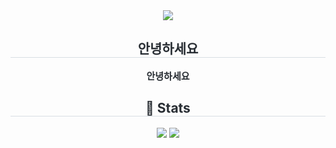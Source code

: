 <div align= "center">
    <img src="https://capsule-render.vercel.app/api?type=rounded&color=gradient&height=120&text=안녕하세요%20?&animation=fadeIn&fontColor=ffffff&fontSize=60" />
    </div>
    <div align= "center"> 
    <h2 style="border-bottom: 1px solid #d8dee4; color: #282d33;"> 안녕하세요 </h2>  
    <div style="font-weight: 700; font-size: 15px; text-align: center; color: #282d33;"> 안녕하세요 </div> 
    </div>
    <div align= "center"> 
    <h2 style="border-bottom: 1px solid #d8dee4; color: #282d33;"> 🏅 Stats </h2> <div align= "center"> <img src="https://github-readme-stats.vercel.app/api?username=mo1ba&bg_color=180,4dc9ff,00000000&title_color=ffffff&text_color=ffffff"
         /> <img src="https://github-readme-stats.vercel.app/api/top-langs/?username=mo1ba&layout=compact&bg_color=180,4dc9ff,00000000&title_color=ffffff&text_color=ffffff"
           /> </div> 
    </div>
    
